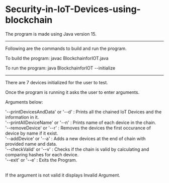 # Security-in-IoT-Devices-using-blockchain

The program is made using Java version 15.

<hr>

Following are the commands to build and run the program.

To build the program: javac BlockchainforIOT.java  

To run the program: java BlockchainforIOT --initialize

<hr>

There are 7 devices initialized for the user to test.

Once the program is running it asks the user to enter arguments.

Arguments below: 

'--printDevicesAndData' or '--d' : Prints all the chained IoT Devices and the information in it.<br>
'--printAllDeviceName' or '--n' : Prints name of each device in the chain.<br>
'--removeDevice' or '--r' : Removes the devices the first occurance of device by name if it exist.<br>
'--addDevice' or '--a' : Adds a new devices at the end of chain with provided name and data.<br>
'--checkValid' or '--v' : Checks if the chain is valid by calculating and comparing hashes for each device.<br>
'--exit' or  '--e' : Exits the Program.<br><br>

If the argument is not valid it displays Invalid Argument.
